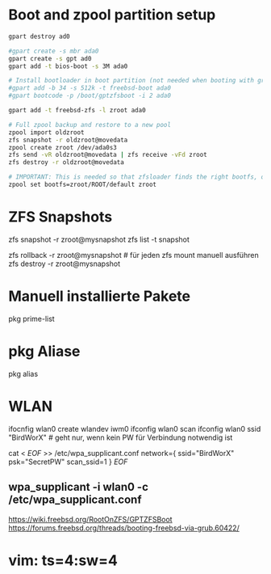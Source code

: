 # Boot and zpool partition setup


```bash
gpart destroy ad0

#gpart create -s mbr ada0
gpart create -s gpt ad0
gpart add -t bios-boot -s 3M ada0

# Install bootloader in boot partition (not needed when booting with grub)
#gpart add -b 34 -s 512k -t freebsd-boot ada0
#gpart bootcode -p /boot/gptzfsboot -i 2 ada0

gpart add -t freebsd-zfs -l zroot ada0

# Full zpool backup and restore to a new pool
zpool import oldzroot
zfs snapshot -r oldzroot@movedata
zpool create zroot /dev/ada0s3
zfs send -vR oldzroot@movedata | zfs receive -vFd zroot
zfs destroy -r oldzroot@movedata

# IMPORTANT: This is needed so that zfsloader finds the right bootfs, otherwise it will will complain about missing "loader.lua"
zpool set bootfs=zroot/ROOT/default zroot 
```
# ZFS Snapshots

zfs snapshot -r zroot@mysnapshot
zfs list -t snapshot

zfs rollback -r zroot@mysnapshot # für jeden zfs mount manuell ausführen
zfs destroy -r zroot@mysnapshot

# Manuell installierte Pakete

pkg prime-list

# pkg Aliase

pkg alias

# WLAN

ifocnfig wlan0 create wlandev iwm0
ifconfig wlan0 scan
ifconfig wlan0 ssid "BirdWorX" # geht nur, wenn kein PW für Verbindung notwendig ist

cat < _EOF_ >> /etc/wpa_supplicant.conf
network={ 
    ssid="BirdWorX"
    psk="SecretPW"
    scan_ssid=1
}
_EOF_

wpa_supplicant -i wlan0 -c /etc/wpa_supplicant.conf
---

https://wiki.freebsd.org/RootOnZFS/GPTZFSBoot
https://forums.freebsd.org/threads/booting-freebsd-via-grub.60422/

# vim: ts=4:sw=4
